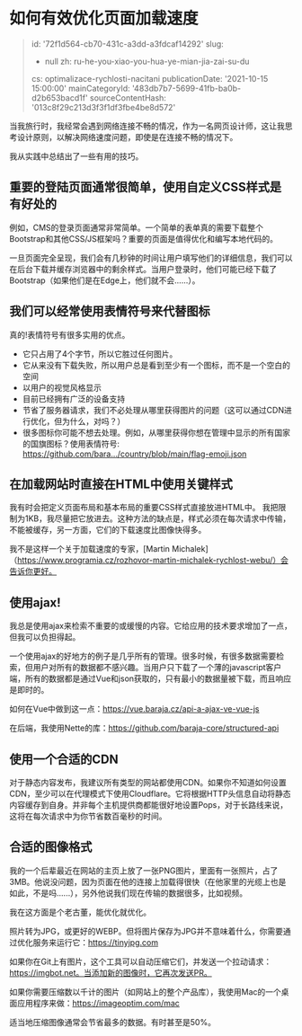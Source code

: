 如何有效优化页面加载速度
============

> id: '72f1d564-cb70-431c-a3dd-a3fdcaf14292'
> slug:
> 	- null
> 	zh: ru-he-you-xiao-you-hua-ye-mian-jia-zai-su-du
> 
> cs: optimalizace-rychlosti-nacitani
> publicationDate: '2021-10-15 15:00:00'
> mainCategoryId: '483db7b7-5699-41fb-ba0b-d2b653bacd1f'
> sourceContentHash: '013c8f29c213d3f3f1df3fbe4be8d572'

当我旅行时，我经常会遇到网络连接不畅的情况，作为一名网页设计师，这让我思考设计原则，以解决网络速度问题，即使是在连接不畅的情况下。

我从实践中总结出了一些有用的技巧。

重要的登陆页面通常很简单，使用自定义CSS样式是有好处的
-----------------------------------------------------------------------------------

例如，CMS的登录页面通常非常简单。一个简单的表单真的需要下载整个Bootstrap和其他CSS/JS框架吗？重要的页面是值得优化和编写本地代码的。

一旦页面完全呈现，我们会有几秒钟的时间让用户填写他们的详细信息，我们可以在后台下载并缓存浏览器中的剩余样式。当用户登录时，他们可能已经下载了Bootstrap（如果他们是在Edge上，他们就不会......）。

我们可以经常使用表情符号来代替图标
-----------------------------------

真的!表情符号有很多实用的优点。

- 它只占用了4个字节，所以它胜过任何图片。
- 它从来没有下载失败，所以用户总是看到至少有一个图标，而不是一个空白的空间
- 以用户的视觉风格显示
- 目前已经拥有广泛的设备支持
- 节省了服务器请求，我们不必处理从哪里获得图片的问题（这可以通过CDN进行优化，但为什么，对吗？）
- 很多图标你可能不想去处理。例如，从哪里获得你想在管理中显示的所有国家的国旗图标？使用表情符号: https://github.com/bara.../country/blob/main/flag-emoji.json

在加载网站时直接在HTML中使用关键样式
------------------------------------------------------

我有时会把定义页面布局和基本布局的重要CSS样式直接放进HTML中。 我把限制为1KB，我尽量把它放进去。这种方法的缺点是，样式必须在每次请求中传输，不能被缓存，另一方面，它们的下载速度比图像快得多。

我不是这样一个关于加载速度的专家，[Martin Michalek]（https://www.programia.cz/rozhovor-martin-michalek-rychlost-webu/）会告诉你更好。

使用ajax!
--------------

我总是使用ajax来检索不重要的或缓慢的内容。它给应用的技术要求增加了一点，但我可以负担得起。

一个使用ajax的好地方的例子是几乎所有的管理。很多时候，有很多数据需要检索，但用户对所有的数据都不感兴趣。当用户只下载了一个薄的javascript客户端，所有的数据都是通过Vue和json获取的，只有最小的数据量被下载，而且响应是即时的。

如何在Vue中做到这一点：https://vue.baraja.cz/api-a-ajax-ve-vue-js

在后端，我使用Nette的库：https://github.com/baraja-core/structured-api

使用一个合适的CDN
---------------------

对于静态内容发布，我建议所有类型的网站都使用CDN。如果你不知道如何设置CDN，至少可以在代理模式下使用Cloudflare。它将根据HTTP头信息自动将静态内容缓存到自身。并非每个主机提供商都能很好地设置Pops，对于长路线来说，这将在每次请求中为你节省数百毫秒的时间。

合适的图像格式
---------------------

我的一个后辈最近在网站的主页上放了一张PNG图片，里面有一张照片，占了3MB。他说没问题，因为页面在他的连接上加载得很快（在他家里的光缆上也是如此，不是吗......），另外他说我们现在传输的数据很多，比如视频。

我在这方面是个老古董，能优化就优化。

照片转为JPG，或更好的WEBP。但将图片保存为JPG并不意味着什么，你需要通过优化服务来运行它：https://tinyjpg.com

如果你在Git上有图片，这个工具可以自动压缩它们，并发送一个拉动请求：https://imgbot.net。当添加新的图像时，它再次发送PR。

如果你需要压缩数以千计的图片（如网站上的整个产品库），我使用Mac的一个桌面应用程序来做：https://imageoptim.com/mac

适当地压缩图像通常会节省最多的数据。有时甚至是50%。
